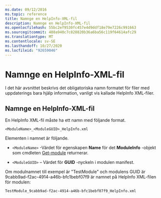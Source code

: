 ```yaml
---
ms.date: 09/12/2016
ms.topic: reference
title: Namnge en HelpInfo-XML-fil
description: Namnge en HelpInfo-XML-fil
ms.openlocfilehash: 55bc2ef9530fc457e4d9ddf18e79e7226c991663
ms.sourcegitcommit: 488a940c7c828820b36a6ba56c119f64614afc29
ms.translationtype: MT
ms.contentlocale: sv-SE
ms.lasthandoff: 10/27/2020
ms.locfileid: "92659046"
---
```

# <a name="how-to-name-a-helpinfo-xml-file"></a>Namnge en HelpInfo-XML-fil

I det här avsnittet beskrivs det obligatoriska namn formatet för filer med uppdaterings bara hjälp information, vanligt vis kallade HelpInfo XML-filer.

## <a name="how-to-name-a-helpinfo-xml-file"></a>Namnge en HelpInfo-XML-fil

En HelpInfo XML-fil måste ha ett namn med följande format.

`<ModuleName>_<ModuleGUID>_HelpInfo.xml`

Elementen i namnet är följande.

- `<ModuleName>` -Värdet för egenskapen **Name** för det **ModuleInfo** -objekt som cmdleten [Get-module](/powershell/module/Microsoft.PowerShell.Core/Get-Module) returnerar.

- `<ModuleGUID>` – Värdet för **GUID** -nyckeln i modulen manifest.

Om modulnamnet till exempel är "TestModule" och modulens GUID är 9cabb9ad-f2ac-4914-a46b-bfc1bebf07f9 är namnet på HelpInfo XML-filen för modulen:

`TestModule_9cabb9ad-f2ac-4914-a46b-bfc1bebf07f9_HelpInfo.xml`
